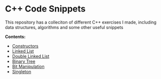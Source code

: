 # C++ Code Snippets

This repository has a colleciton of different C++ exercises I made, including data structures, algorithms and some other useful snippets

**Contents:**

- [Constructors](./src/Constructors.cpp)
- [Linked List](./src/LinkedList.cpp)
- [Double Linked List](./src/DoubleLinkedList.cpp)
- [Binary Tree](./src/BinaryTree.cpp)
- [Bit Manipulation](./src/BitManipulation.cpp)
- [Singleton](./src/Singleton.cpp)